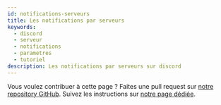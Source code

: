 ```yaml
---
id: notifications-serveurs
title: Les notifications par serveurs 
keywords:
  - discord
  - serveur
  - notifications
  - parametres
  - tutoriel
description: Les notifications par serveurs sur discord
---
```

Vous voulez contribuer à cette page ? Faites une pull request sur [notre repository GitHub](https://github.com/discordfr/wiki). Suivez les instructions sur [notre page dédiée](https://discord.fr/wiki/contribuer).
